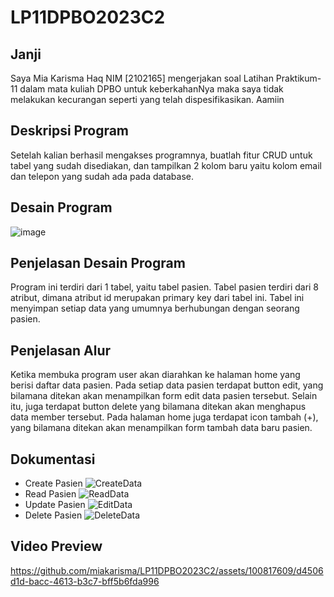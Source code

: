 # LP11DPBO2023C2
## Janji
Saya Mia Karisma Haq NIM [2102165] mengerjakan soal Latihan Praktikum-11 dalam mata kuliah DPBO untuk keberkahanNya maka saya tidak melakukan kecurangan seperti yang telah dispesifikasikan. Aamiin
## Deskripsi Program
Setelah kalian berhasil mengakses programnya, buatlah fitur CRUD untuk tabel yang sudah disediakan, dan tampilkan 2 kolom baru yaitu kolom email dan telepon yang sudah ada pada database.
## Desain Program
![image](https://github.com/miakarisma/LP11DPBO2023C2/assets/100817609/2ca6b6f0-46a8-4460-837b-431d9dbca5c5)
## Penjelasan Desain Program
Program ini terdiri dari 1 tabel, yaitu tabel pasien. Tabel pasien terdiri dari 8 atribut, dimana atribut id merupakan primary key dari tabel ini. Tabel ini menyimpan setiap data yang umumnya berhubungan dengan seorang pasien.
## Penjelasan Alur
Ketika membuka program user akan diarahkan ke halaman home yang berisi daftar data pasien. Pada setiap data pasien terdapat button edit, yang bilamana ditekan akan menampilkan form edit data pasien tersebut. Selain itu, juga terdapat button delete yang bilamana ditekan akan menghapus data member tersebut. Pada halaman home juga terdapat icon tambah (+), yang bilamana ditekan akan menampilkan form tambah data baru pasien. 
## Dokumentasi
- Create Pasien
![CreateData](https://github.com/miakarisma/LP11DPBO2023C2/assets/100817609/5d15b338-bc25-48ab-9652-290b856c4679)
- Read Pasien
![ReadData](https://github.com/miakarisma/LP11DPBO2023C2/assets/100817609/687fe6c3-a631-44da-a541-fffac6fe9484)
- Update Pasien
![EditData](https://github.com/miakarisma/LP11DPBO2023C2/assets/100817609/e2320166-3c91-4911-b231-da838366c73f)
- Delete Pasien
![DeleteData](https://github.com/miakarisma/LP11DPBO2023C2/assets/100817609/98766b24-7da6-4d96-ac0f-3b2eaf80403c)
## Video Preview
https://github.com/miakarisma/LP11DPBO2023C2/assets/100817609/d4506d1d-bacc-4613-b3c7-bff5b6fda996
